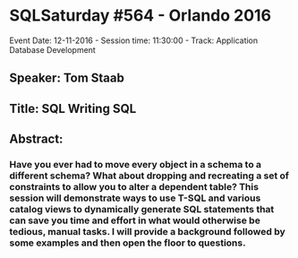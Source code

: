 # SQLSaturday #564 - Orlando 2016
Event Date: 12-11-2016 - Session time: 11:30:00 - Track: Application  Database Development
## Speaker: Tom Staab
## Title: SQL Writing SQL
## Abstract:
### Have you ever had to move every object in a schema to a different schema? What about dropping and recreating a set of constraints to allow you to alter a dependent table? This session will demonstrate ways to use T-SQL and various catalog views to dynamically generate SQL statements that can save you time and effort in what would otherwise be tedious, manual tasks. I will provide a background followed by some examples and then open the floor to questions.
